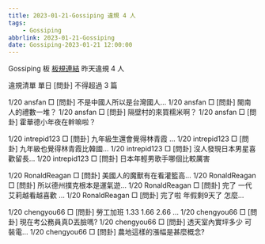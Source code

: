 ```yaml
---
title: 2023-01-21-Gossiping 違規 4 人
tags:
    - Gossiping
abbrlink: 2023-01-21-Gossiping
date: Gossiping-2023-01-21 12:00:00
---
```

Gossiping 板 [板規連結](https://www.ptt.cc/bbs/Gossiping/M.1637425085.A.07D.html)
昨天違規 4 人
<!-- more -->

違規清單
單日 [問卦] 不得超過 3 篇

1/20 ansfan □ [問卦] 不是中國人所以是台灣國人…
1/20 ansfan □ [問卦] 閩南人的禮數一堆？
1/20 ansfan □ [問卦] 隔壁村的來買糯米啊？
1/20 ansfan □ [問卦] 霍華德小年夜在幹嘛啦？

1/20 intrepid123 □ [問卦] 九年級生還會覺得林青霞 …
1/20 intrepid123 □ [問卦] 九年級也覺得林青霞比韓國…
1/20 intrepid123 □ [問卦] 沒人發現日本男星喜歡留長…
1/20 intrepid123 □ [問卦] 日本年輕男歌手哪個比較厲害

1/20 RonaldReagan □ [問卦] 美國人的魔獸有在看灌籃高…
1/20 RonaldReagan □ [問卦] 所以德州撲克根本是運氣遊…
1/20 RonaldReagan □ [問卦] 完了 一代艾莉越看越喜歡 …
1/20 RonaldReagan □ [問卦] 完了啦 年假剩9天了 怎麼…

1/20 chengyou66 □ [問卦] 勞工加班 1.33 1.66 2.66 …
1/20 chengyou66 □ [問卦] 現在考公務員真D丟臉嗎?
1/20 chengyou66 □ [問卦] 透天室內實坪多少  可裝電…
1/20 chengyou66 □ [問卦] 農地這樣的漲幅是甚麼概念?